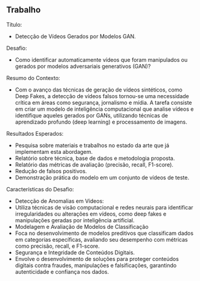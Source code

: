## Trabalho

Título:

* Detecção de Vídeos Gerados por Modelos GAN.

Desafio:

* Como identificar automaticamente vídeos que foram manipulados ou gerados por modelos adversariais generativos (GAN)?

Resumo do Contexto:

* Com o avanço das técnicas de geração de vídeos sintéticos, como Deep Fakes, a detecção de vídeos falsos tornou-se uma necessidade crítica em áreas como segurança, jornalismo e mídia. A tarefa consiste em criar um modelo de inteligência computacional que analise vídeos e identifique aqueles gerados por GANs, utilizando técnicas de aprendizado profundo (deep learning) e processamento de imagens.

Resultados Esperados:

* Pesquisa sobre materiais e trabalhos no estado da arte que já implementam esta abordagem.
* Relatório sobre técnica, base de dados e metodologia proposta.
* Relatório das métricas de avaliação (precisão, recall, F1-score).
* Redução de falsos positivos.
* Demonstração prática do modelo em um conjunto de vídeos de teste.

Características do Desafio:

* Detecção de Anomalias em Vídeos:
* Utiliza técnicas de visão computacional e redes neurais para identificar irregularidades ou alterações em vídeos, como deep fakes e manipulações geradas por inteligência artificial.
* Modelagem e Avaliação de Modelos de Classificação
* Foca no desenvolvimento de modelos preditivos que classificam dados em categorias específicas, avaliando seu desempenho com métricas como precisão, recall, e F1-score.
* Segurança e Integridade de Conteúdos Digitais.
* Envolve o desenvolvimento de soluções para proteger conteúdos digitais contra fraudes, manipulações e falsificações, garantindo autenticidade e confiança nos dados.
